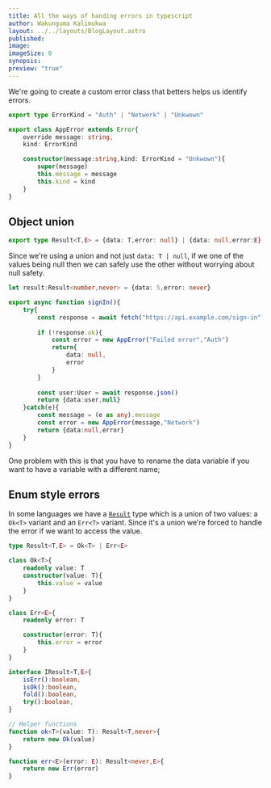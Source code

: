 ```yaml
---
title: All the ways of handing errors in typescript
author: Wakunguma Kalimukwa
layout: ../../layouts/BlogLayout.astro
published: 
image: 
imageSize: 0
synopsis: 
preview: "true"
---
```

We're going to create a custom error class that betters helps us identify errors.

```ts
export type ErrorKind = "Auth" | "Network" | "Unkwown"

export class AppError extends Error{
    override message: string,
    kind: ErrorKind

    constructor(message:string,kind: ErrorKind = "Unkwown"){
    	super(message)
		this.message = message
		this.kind = kind
	}
}
```

## Object union

```ts
export type Result<T,E> = {data: T,error: null} | {data: null,error:E}
```

Since we're using a union and not just `data: T | null`, if we one of the values being null then we can safely use the other without worrying about null safety.

```ts
let result:Result<number,never> = {data: 5,error: never}
```

```ts
export async function signIn(){
	try{
		const response = await fetch("https://api.example.com/sign-in")
		
		if (!response.ok){
			const error = new AppError("Failed error","Auth")
			return{
				data: null,
				error
			}
		}
		
		const user:User = await response.json()
		return {data:user,null}
	}catch(e){
		const message = (e as any).message
		const error = new AppError(message,"Network")
		return {data:null,error}
	}
}
```

One problem with this is that you have to rename the data variable if you want to have a variable with a different name;

## Enum style errors

In some languages we have a [`Result`](https://en.wikipedia.org/wiki/Result_type) type which is a union of two values: a `Ok<T>` variant and an `Err<T>` variant. Since it's a union we're forced to handle the error if we want to access the value. 

```ts
type Result<T,E> = Ok<T> | Err<E>

class Ok<T>{
    readonly value: T
    constructor(value: T){
        this.value = value
    }
}

class Err<E>{
    readonly error: T

    constructor(error: T){
        this.error = error
    }
}

interface IResult<T,E>{
    isErr():boolean,
    isOk():boolean,
    fold():boolean,
    try():boolean,
}

// Helper functions
function ok<T>(value: T): Result<T,never>{
    return new Ok(value)
}

function err<E>(error: E): Result<never,E>{
    return new Err(error)
}
```

